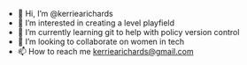 - 👋 Hi, I’m @kerriearichards
- 👀 I’m interested in creating a level playfield
- 🌱 I’m currently learning git to help with policy version control
- 💞️ I’m looking to collaborate on women in tech
- 📫 How to reach me kerriearichards@gmail.com

<!---
kerriearichards/kerriearichards is a ✨ special ✨ repository because its `README.md` (this file) appears on your GitHub profile.
You can click the Preview link to take a look at your changes.
--->

